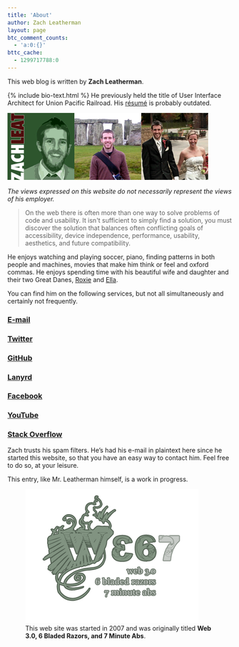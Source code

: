```yaml
---
title: 'About'
author: Zach Leatherman
layout: page
btc_comment_counts:
  - 'a:0:{}'
bttc_cache:
  - 1299717788:0
---
```


This web blog is written by **Zach Leatherman**. 

{% include bio-text.html %} He previously held the title of User Interface Architect for Union Pacific Railroad. His [résumé][2] is probably outdated.

![Avatar][1]

*The views expressed on this website do not necessarily represent the views of his employer.*

 > On the web there is often more than one way to solve problems of code and usability. It isn't sufficient to simply find a solution, you must discover the solution that balances often conflicting goals of accessibility, device independence, performance, usability, aesthetics, and future compatibility.

 [1]: /web/img/trifecta.png
 [2]: /résumé/

He enjoys watching and playing soccer, piano, finding patterns in both people and machines, movies that make him think or feel and oxford commas. He enjoys spending time with his beautiful wife and daughter and their two Great Danes, [Roxie](http://packlove.com/roxie) and [Ella](http://packlove.com/133-ella).

You can find him on the following services, but not all simultaneously and certainly not frequently.
    
### [E-mail](mailto:zachleatherman@gmail.com)

### [Twitter](http://twitter.com/zachleat)

### [GitHub](http://github.com/zachleat)

### [Lanyrd](http://lanyrd.com/profile/zachleat/)

### [Facebook](http://www.facebook.com/zachleat)

### [YouTube](http://www.youtube.com/profile?user=zachleat)

### [Stack Overflow](http://stackoverflow.com/users/16711/zachleat)

<!--
### [GoodReads](http://www.goodreads.com/review/list/1612586)
### [Google+](https://plus.google.com/116527541913322293396/posts)
### [Pinboard](https://pinboard.in/u:zachleat/)
### [Flickr](http://www.flickr.com/photos/zachleat)
### [Instagram](http://instagram.com/zachleat)
### [LinkedIn](http://www.linkedin.com/in/zachleat)
-->
  
Zach trusts his spam filters. He’s had his e-mail in plaintext here since he started this website, so that you have an easy way to contact him. Feel free to do so, at your leisure.

This entry, like Mr. Leatherman himself, is a work in progress.

<figure>
	<img src="/web/img/web367.png" alt="Web 367 Logo">
	<figcaption>This web site was started in 2007 and was originally titled <strong>Web 3.0, 6 Bladed Razors, and 7 Minute Abs</strong>.</figcaption>
</figure>
